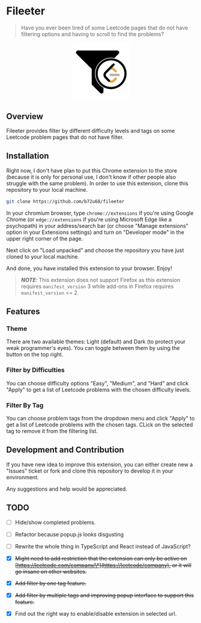 # Fileeter

> Have you ever been tired of some Leetcode pages that do not have filtering options
> and having to scroll to find the problems?

<p align="center">
  <img src="img/icon.png" width="30%" height="auto" />
</p>

## Overview

Fileeter provides filter by different difficulty levels and tags on some Leetcode
problem pages that do not have filter.

## Installation

Right now, I don't have plan to put this Chrome extension to the store
(because it is only for personal use, I don't know if other people also struggle
with the same problem). In order to use this extension, clone this repository
to your local machine.

```bash
git clone https://github.com/b72u68/fileeter
```

In your chromium browser, type `chrome://extensions` if you're using Google Chrome
(or `edge://extensions` if you're using Microsoft Edge like a psychopath) in
your address/search bar (or choose "Manage extensions" option in your Extensions
settings) and turn on "Developer mode" in the upper right corner of the page.

Next click on "Load unpacked" and choose the repository you have just cloned to
your local machine.

And done, you have installed this extension to your browser. Enjoy!

> **_NOTE_**: This extension does not support Firefox as this extension requires
> `manifest_version` 3 while add-ons in Firefox requires `manifest_version` <= 2.

## Features

### Theme

There are two available themes: Light (default) and Dark (to protect your weak
programmer's eyes). You can toggle between them by using the button on the top right.

### Filter by Difficulties

You can choose difficulty options "Easy", "Medium", and "Hard" and click "Apply"
to get a list of Leetcode problems with the chosen difficulty levels.

### Filter By Tag

You can choose problem tags from the dropdown menu and click "Apply" to get
a list of Leetcode problems with the chosen tags. CLick on the selected tag to
remove it from the filtering list.

## Development and Contribution

If you have new idea to improve this extension, you can either create new a "Issues"
ticket or fork and clone this repository to develop it in your environment.

Any suggestions and help would be appreciated.

## TODO

- [ ] Hide/show completed problems.

- [ ] Refactor because popup.js looks disgusting

- [ ] Rewrite the whole thing in TypeScript and React instead of JavaScript?

- [x] ~~Might need to add restriction that the extension can only be active on
      [https://leetcode.com/company/\*](https://leetcode/company), or it will go insane
      on other websites.~~

- [x] ~~Add filter by one tag feature.~~

- [x] ~~Add filter by multiple tags and improving popup interface to support this feature.~~

- [x] Find out the right way to enable/disable extension in selected url.
